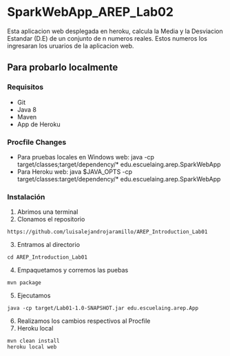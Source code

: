 # SparkWebApp_AREP_Lab02
Esta aplicacion web desplegada en heroku, calcula la Media y la Desviacion Estandar (D.E) de un conjunto de n numeros reales. Estos numeros los ingresaran los uruarios de la aplicacion web.

## Para probarlo localmente

### Requisitos
* Git
* Java 8
* Maven
* App de Heroku 

### Procfile Changes
* Para pruebas locales en Windows
web: java -cp target/classes;target/dependency/* edu.escuelaing.arep.SparkWebApp
* Para Heroku
web: java  $JAVA_OPTS -cp target/classes:target/dependency/* edu.escuelaing.arep.SparkWebApp

### Instalación
1. Abrimos una terminal
2. Clonamos el repositorio
```
https://github.com/luisalejandrojaramillo/AREP_Introduction_Lab01
```
3. Entramos al directorio
```
cd AREP_Introduction_Lab01
```
4. Empaquetamos y corremos las puebas
```
mvn package
```
5. Ejecutamos 
```
java -cp target/Lab01-1.0-SNAPSHOT.jar edu.escuelaing.arep.App
```
6. Realizamos los cambios respectivos al Procfile
7. Heroku local
```
mvn clean install
heroku local web
```

